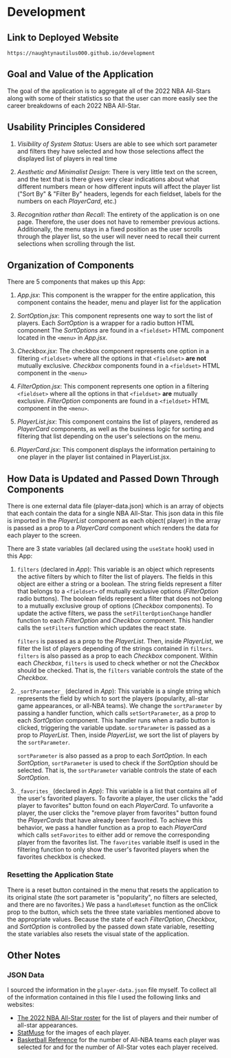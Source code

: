 # Development

## Link to Deployed Website

`https://naughtynautilus000.github.io/development`

## Goal and Value of the Application

The goal of the application is to aggregate all of the 2022 NBA All-Stars along
with some of their statistics so that the user can more easily see the career
breakdowns of each 2022 NBA All-Star.

## Usability Principles Considered

1. _Visibility of System Status_: Users are able to see which sort parameter and filters they have
   selected and how those selections affect the displayed list of players in real time

2. _Aesthetic and Minimalist Design_: There is very little text on the screen, and the text that
   is there gives very clear indications about what different numbers mean or how different inputs
   will affect the player list ("Sort By" & "Filter By" headers, legends for each fieldset, labels
   for the numbers on each _PlayerCard_, etc.)

3. _Recognition rather than Recall_: The entirety of the application is on one page. Therefore, the
   user does not have to remember previous actions. Additionally, the menu stays in a fixed position
   as the user scrolls through the player list, so the user will never need to recall their current
   selections when scrolling through the list.

## Organization of Components

There are 5 components that makes up this App:

1. _App.jsx_: This component is the wrapper for the entire application, this component contains the
   header, menu and player list for the application

2. _SortOption.jsx_: This component represents one way to sort the list of players. Each
   _SortOption_ is a wrapper for a radio button HTML component The _SortOptions_ are found in a
   `<fieldset>` HTML component located in the `<menu>` in _App.jsx_.

3. _Checkbox.jsx_: The checkbox component represents one option in a filtering `<fieldset>` where
   all the options in that `<fieldset>` **are not** mutually exclusive. _Checkbox_ components found
   in a `<fieldset>` HTML component in the `<menu>`

4. _FilterOption.jsx_: This component represents one option in a filtering `<fieldset>` where all
   the options in that `<fieldset>` **are** mutually exclusive. _FilterOption_ components are found
   in a `<fieldset>` HTML component in the `<menu>`.

5. _PlayerList.jsx_: This component contains the list of players, rendered as _PlayerCard_
   components, as well as the business logic for sorting and filtering that list depending on the
   user's selections on the menu.

6. _PlayerCard.jsx_: This component displays the information pertaining to one player in the player
   list contained in PlayerList.jsx.

## How Data is Updated and Passed Down Through Components

There is one external data file (player-data.json) which is an array of objects that each contain
the data for a single NBA All-Star. This json data in this file is imported in the _PlayerList_
component as each object( player) in the array is passed as a prop to a _PlayerCard_ component which
renders the data for each player to the screen.

There are 3 state variables (all declared using the `useState` hook) used in this App:

1. `filters` (declared in _App_): This variable is an object which represents the active filters
   by which to filter the list of players. The fields in this object are either a string or a
   boolean. The string fields represent a filter that belongs to a `<fieldset>` of mutually
   exclusive options (_FilterOption_ radio buttons). The boolean fields represent a filter that does
   not belong to a mutually exclusive group of options (_Checkbox_ components). To update the active
   filters, we pass the `setFilterOptionChange` handler function to each _FilterOption_ and
   _Checkbox_ component. This handler calls the `setFilters` function which updates the react state.

   `filters` is passed as a prop to the _PlayerList_. Then, inside _PlayerList_, we filter the list
   of players depending of the strings contained in `filters`. `filters` is also passed as a prop to
   each _Checkbox_ component. Within each _Checkbox_, `filters` is used to check whether or not the
   _Checkbox_ should be checked. That is, the `filters` variable controls the state of the
   _Checkbox_.

2. `_sortParameter_` (declared in _App_): This variable is a single string which represents the
   field by which to sort the players (popularity, all-star game appearances, or all-NBA teams). We
   change the `sortParameter` by passing a handler function, which calls `setSortParameter`, as a
   prop to each _SortOption_ component. This handler runs when a radio button is clicked,
   triggering the variable update. `sortParameter` is passed as a prop to _PlayerList_. Then,
   inside _PlayerList_, we sort the list of players by the `sortParameter`.

   `sortParameter` is also passed as a prop to each _SortOption_. In each _SortOption_,
   `sortParameter` is used to check if the _SortOption_ should be selected. That is, the
   `sortParameter` variable controls the state of each _SortOption_.

3. `_favorites_` (declared in _App_): This variable is a list that contains all of the user's
   favorited players. To favorite a player, the user clicks the "add player to favorites" button
   found on each _PlayerCard_. To unfavorite a player, the user clicks the "remove player from
   favorites" button found the _PlayerCards_ that have already been favorited. To achieve this
   behavior, we pass a handler function as a prop to each _PlayerCard_ which calls `setFavorites` to
   either add or remove the corresponding player from the favorites list. The `favorites` variable
   itself is used in the filtering function to only show the user's favorited players when the
   favorites checkbox is checked.

### Resetting the Application State

There is a reset button contained in the menu that resets the application to its original state (the
sort parameter is "popularity", no filters are selected, and there are no favorites.) We pass a
`handleReset` function as the onClick prop to the button, which sets the three state variables
mentioned above to the appropriate values. Because the state of each _FilterOption_, _Checkbox_, and
_SortOption_ is controlled by the passed down state variable, resetting the state variables also
resets the visual state of the application.

## Other Notes

### JSON Data

I sourced the information in the `player-data.json` file myself. To collect all of the information
contained in this file I used the following links and websites:

- [The 2022 NBA All-Star roster](https://www.nba.com/allstar/2022/all-star-roster) for the list
  of players and their number of all-star appearances.
- [StatMuse](https://www.statmuse.com/) for the images of each player.
- [Basketball Reference](https://www.basketball-reference.com/) for the number of All-NBA teams
  each player was selected for and for the number of All-Star votes each player received.
